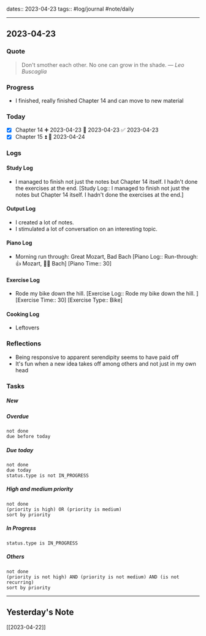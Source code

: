 dates:: 2023-04-23
tags:: #log/journal #note/daily 

---
## 2023-04-23

### Quote

> Don't smother each other. No one can grow in the shade.
> — <cite>Leo Buscaglia</cite>


### Progress

- I finished, really finished Chapter 14 and can move to new material

### Today

- [x] Chapter 14 ➕ 2023-04-23 🛫 2023-04-23 ✅ 2023-04-23
- [x] Chapter 15 ⏫ 🛫 2023-04-24

### Logs

#### Study Log

- I managed to finish not just the notes but Chapter 14 itself. I hadn't done the exercises at the end. [Study Log:: I managed to finish not just the notes but Chapter 14 itself. I hadn't done the exercises at the end.]

#### Output Log

- I created a lot of notes.
- I stimulated a lot of conversation on an interesting topic.

#### Piano Log

- Morning run through: Great Mozart, Bad Bach [Piano Log:: Run-through: 👍 Mozart, 👎🏼 Bach]  [Piano Time:: 30]

#### Exercise Log

- Rode my bike down the hill. [Exercise Log:: Rode my bike down the hill. ]  [Exercise Time:: 30]  [Exercise Type:: Bike]

#### Cooking Log

- Leftovers


### Reflections

- Being responsive to apparent serendipity seems to have paid off
- It's fun when a new idea takes off among others and not just in my own head

### Tasks

##### New


##### Overdue
```tasks
not done
due before today
```


##### Due today

```tasks
not done
due today
status.type is not IN_PROGRESS
```

##### High and medium priority

```tasks
not done
(priority is high) OR (priority is medium)
sort by priority
```

##### In Progress

```tasks
status.type is IN_PROGRESS
```

##### Others


```tasks
not done
(priority is not high) AND (priority is not medium) AND (is not recurring)
sort by priority
```


---
## Yesterday's Note

[[2023-04-22]]


